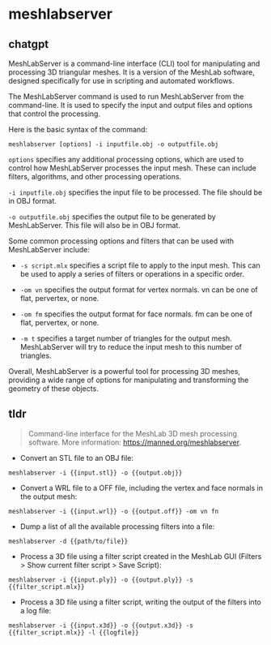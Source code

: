 # meshlabserver 
## chatgpt 
MeshLabServer is a command-line interface (CLI) tool for manipulating and processing 3D triangular meshes. It is a version of the MeshLab software, designed specifically for use in scripting and automated workflows.

The MeshLabServer command is used to run MeshLabServer from the command-line. It is used to specify the input and output files and options that control the processing.

Here is the basic syntax of the command:

```meshlabserver [options] -i inputfile.obj -o outputfile.obj```

`options` specifies any additional processing options, which are used to control how MeshLabServer processes the input mesh. These can include filters, algorithms, and other processing operations.

`-i inputfile.obj` specifies the input file to be processed. The file should be in OBJ format.

`-o outputfile.obj` specifies the output file to be generated by MeshLabServer. This file will also be in OBJ format.

Some common processing options and filters that can be used with MeshLabServer include:

- `-s script.mlx` specifies a script file to apply to the input mesh. This can be used to apply a series of filters or operations in a specific order.

- `-om vn` specifies the output format for vertex normals. vn can be one of flat, pervertex, or none.

- `-om fm` specifies the output format for face normals. fm can be one of flat, pervertex, or none.

- `-m t` specifies a target number of triangles for the output mesh. MeshLabServer will try to reduce the input mesh to this number of triangles.

Overall, MeshLabServer is a powerful tool for processing 3D meshes, providing a wide range of options for manipulating and transforming the geometry of these objects. 

## tldr 
 
> Command-line interface for the MeshLab 3D mesh processing software.
> More information: <https://manned.org/meshlabserver>.

- Convert an STL file to an OBJ file:

`meshlabserver -i {{input.stl}} -o {{output.obj}}`

- Convert a WRL file to a OFF file, including the vertex and face normals in the output mesh:

`meshlabserver -i {{input.wrl}} -o {{output.off}} -om vn fn`

- Dump a list of all the available processing filters into a file:

`meshlabserver -d {{path/to/file}}`

- Process a 3D file using a filter script created in the MeshLab GUI (Filters > Show current filter script > Save Script):

`meshlabserver -i {{input.ply}} -o {{output.ply}} -s {{filter_script.mlx}}`

- Process a 3D file using a filter script, writing the output of the filters into a log file:

`meshlabserver -i {{input.x3d}} -o {{output.x3d}} -s {{filter_script.mlx}} -l {{logfile}}`
